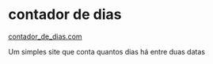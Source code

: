 # contador de dias

[contador_de_dias.com](https://waynerocha.github.io/contador_de_dias/)

Um simples site que conta quantos dias há entre duas datas
